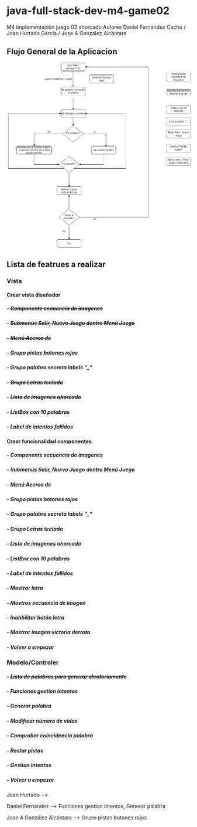 # java-full-stack-dev-m4-game02
M4 Implementación juego 02 ahorcado Autores Daniel Fernández Cacho / Joan Hurtado García / Jose A González Alcántara  

## Flujo General de la Aplicacion 

![Image](https://github.com/JagaScripts/java-full-stack-dev-m4-game02/blob/master/FlujoAhorcado.jpg)

## Lista de featrues a realizar

### Vista
#### Crear vista diseñador
##### - ~~Componente secuencia de imagenes~~
##### - ~~Submenús Salir, Nuevo Juego dentro Menú Juego~~
##### - ~~Menú Acerca de~~
##### - Grupo pistas botones rojos
##### - Grupo palabra secreta labels "_"
##### - ~~Grupo Letras teclado~~
##### - ~~Lista de imagenes ahorcado~~
##### - ListBox con 10 palabras
##### - Label de intentos fallidos
#### Crear funcionalidad componentes
##### - Componente secuencia de imagenes
##### - Submenús Salir, Nuevo Juego dentro Menú Juego
##### - Menú Acerca de
##### - Grupo pistas botones rojos
##### - Grupo palabra secreta labels "_"
##### - Grupo Letras teclado
##### - Lista de imagenes ahorcado
##### - ListBox con 10 palabras
##### - Label de intentos fallidos
##### - Mostrar letra
##### - Mostras secuencia de imagen
##### - Inahbilitar botón letra
##### - Mostrar imagen victoria derrota
##### - Volver a empezar


### Modelo/Controler
##### - ~~Lista de palabras para generar aleatoriamente~~
##### - Funciones gestion intentos
##### - Generar palabra
##### - Modificar número de vidas
##### - Comprobar coincidencia palabra
##### - Restar pistas
##### - Gestion intentos
##### - Volver a empezar


Joan Hurtado -->

Daniel Fernandez --> Funciones gestion intentos, Generar palabra

Jose A González Alcántara --> Grupo pistas botones rojos
